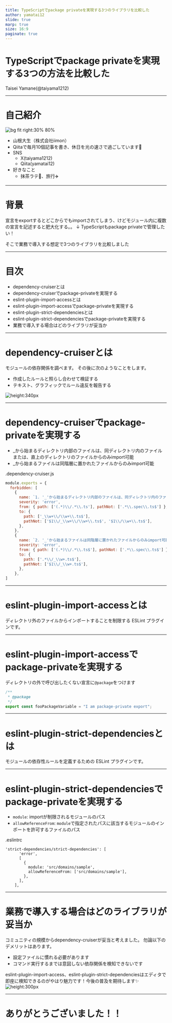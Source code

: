 ```yaml
---
title: TypeScriptでpackage privateを実現する3つのライブラリを比較した
author: yamatai12
slide: true
marp: true
size: 16:9
paginate: true
---
```


# TypeScriptでpackage privateを実現する3つの方法を比較した

Taisei Yamane(@taiyama1212)
<style>
section::after {
  content: attr(data-marpit-pagination) " / " attr(data-marpit-pagination-total);
}
</style>
---

# 自己紹介
![bg fit right:30% 80%](../profile/image.png)
* 山根大生（株式会社iimon）
* Qiitaで毎月10個記事を書き、休日を光の速さで過ごしています💫
* SNS
    * X(taiyama1212)
    * Qiita(yamatai12)
* 好きなこと
    * 抹茶ラテ🍵、旅行✈️
---

# 背景

宣言をexportするとどこからでもimportされてしまう、けどモジュール内に複数の宣言を記述すると肥大化する。。
↓
TypeScriptもpackage privateで管理したい！

そこで業務で導入する想定で3つのライブラリを比較しました

---

# 目次
* dependency-cruiserとは
* dependency-cruiserでpackage-privateを実現する
* eslint-plugin-import-accessとは
* eslint-plugin-import-accessでpackage-privateを実現する
* eslint-plugin-strict-dependenciesとは
* eslint-plugin-strict-dependenciesでpackage-privateを実現する
* 業務で導入する場合はどのライブラリが妥当か

---
# dependency-cruiserとは
モジュールの依存関係を調べます。
その後に次のようなことをします。

* 作成したルールと照らし合わせて検証する
* テキスト、グラフィックでルール違反を報告する

![height:340px](image-2.png)

---

# dependency-cruiserでpackage-privateを実現する

* _から始まるディレクトリ内部のファイルは、同ディレクトリ内のファイルまたは、直上のディレクトリのファイルからのみimport可能
* _から始まるファイルは同階層に置かれたファイルからのみimport可能

.dependency-cruiser.js
```js
module.exports = {
  forbidden: [
    {
      name: `1. '_'から始まるディレクトリ内部のファイルは、同ディレクトリ内のファイルまたは、一つ上の階層のディレクトリのファイルからのみimport可能`,
      severity: 'error',
      from: { path: ['(.*)\\/.*\\.ts'], pathNot: ['.*\\.spec\\.ts$'] },
      to: {
        path: ['_\\w+\\/\\w+\\.ts$'],
        pathNot: ['$1\\/_\\w+\\/\\w+\\.ts$', '$1\\/\\w+\\.ts$'],
      },
    },
    {
      name: `2. '_'から始まるファイルは同階層に置かれたファイルからのみimport可能`,
      severity: 'error',
      from: { path: ['(.*)\\/.*\\.ts$'], pathNot: ['.*\\.spec\\.ts$'] },
      to: {
        path: ['.*\\/_\\w+.ts$'],
        pathNot: ['$1\\/_\\w+.ts$'],
      },
    },
]
```
---

# eslint-plugin-import-accessとは
ディレクトリ外のファイルからインポートすることを制限する ESLint プラグインです。

---

# eslint-plugin-import-accessでpackage-privateを実現する
ディレクトリの外で呼び出したくない宣言に`@package`をつけます
```ts
/**
 * @package
 */
export const fooPackageVariable = "I am package-private export";

```
--- 

# eslint-plugin-strict-dependenciesとは
モジュールの依存性ルールを定義するための ESLint プラグインです。

---

# eslint-plugin-strict-dependenciesでpackage-privateを実現する

* `module`: importが制限されるモジュールのパス
* `allowReferenceFrom`: `module`で指定されたパスに該当するモジュールのインポートを許可するファイルのパス

.eslintrc
```.eslintrc
'strict-dependencies/strict-dependencies': [
      'error',
      [
        {
          module: 'src/domains/sample',
          allowReferenceFrom: ['src/domains/sample'],
        },
      ],
    ],

```
---

# 業務で導入する場合はどのライブラリが妥当か
コミュニティの規模からdependency-cruiserが妥当と考えました。
勿論以下のデメリットはあります。
* 設定ファイルに慣れる必要があります
* コマンド実行するまでは意図しない依存関係を検知できないです

eslint-plugin-import-access、eslint-plugin-strict-dependenciesはエディタで即座に検知できるのがやはり魅力です！今後の普及を期待します✨
![height:300px](image-3.png)

---

# ありがとうございました！！
